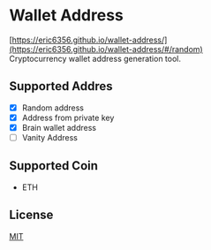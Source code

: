 # Wallet Address

[https://eric6356.github.io/wallet-address/](https://eric6356.github.io/wallet-address/#/random)  
Cryptocurrency wallet address generation tool.

## Supported Addres

* [x] Random address
* [x] Address from private key
* [x] Brain wallet address
* [ ] Vanity Address

## Supported Coin

* ETH

## License

[MIT](https://opensource.org/licenses/MIT)

